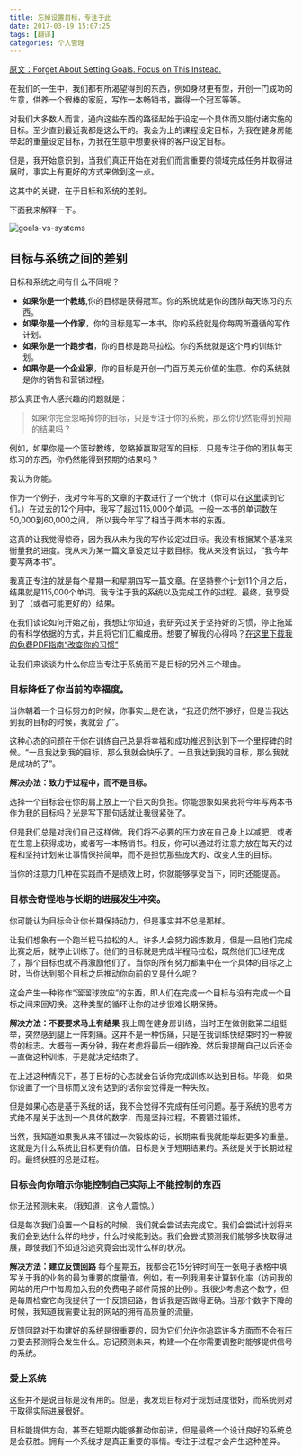 ```yaml
---
title: 忘掉设置目标，专注于此
date: 2017-03-19 15:07:25
tags: [翻译]
categories: 个人管理
---
```

[原文：Forget About Setting Goals. Focus on This Instead.](http://jamesclear.com/goals-systems)

在我们的一生中，我们都有所渴望得到的东西，例如身材更有型，开创一门成功的生意，供养一个很棒的家庭，写作一本畅销书，赢得一个冠军等等。

对我们大多数人而言，通向这些东西的路径起始于设定一个具体而又能付诸实施的目标。至少直到最近我都是这么干的。我会为上的课程设定目标，为我在健身房能举起的重量设定目标，为我在生意中想要获得的客户设定目标。

但是，我开始意识到，当我们真正开始在对我们而言重要的领域完成任务并取得进展时，事实上有更好的方式来做到这一点。

这其中的关键，在于目标和系统的差别。
<!-- more -->

下面我来解释一下。

![goals-vs-systems](http://jamesclear.com/wp-content/uploads/2013/10/systems-vs-goals-700x467.jpg)

## 目标与系统之间的差别
目标和系统之间有什么不同呢？
- **如果你是一个教练**,你的目标是获得冠军。你的系统就是你的团队每天练习的东西。
- **如果你是一个作家**，你的目标是写一本书。你的系统就是你每周所遵循的写作计划。
- **如果你是一个跑步者**，你的目标是跑马拉松。你的系统就是这个月的训练计划。
- **如果你是一个企业家**，你的目标是开创一门百万美元价值的生意。你的系统就是你的销售和营销过程。

那么真正令人感兴趣的问题就是：
> 如果你完全忽略掉你的目标，只是专注于你的系统，那么你仍然能得到预期的结果吗？

例如，如果你是一个篮球教练，忽略掉赢取冠军的目标，只是专注于你的团队每天练习的东西，你仍然能得到预期的结果吗？

我认为你能。

作为一个例子，我对今年写的文章的字数进行了一个统计（你可以在[这里](http://jamesclear.com/best-articles)读到它们。）在过去的12个月中，我写了超过115,000个单词。一般一本书的单词数在50,000到60,000之间， 所以我今年写了相当于两本书的东西。

这真的让我觉得惊奇，因为我从未为我的写作设定过目标。我没有根据某个基准来衡量我的进度。我从未为某一篇文章设定过字数目标。我从来没有说过，“我今年要写两本书”。

我真正专注的就是每个星期一和星期四写一篇文章。在坚持整个计划11个月之后，结果就是115,000个单词。我专注于我的系统以及完成工作的过程。最终，我享受到了（或者可能更好的）结果。

在我们谈论如何开始之前，我想让你知道，我研究过关于坚持好的习惯，停止拖延的有科学依据的方式，并且将它们汇编成册。想要了解我的心得吗？[在这里下载我的免费PDF指南“改变你的习惯”](javascript:void(0);)

让我们来谈谈为什么你应当专注于系统而不是目标的另外三个理由。

### 目标降低了你当前的幸福度。
当你朝着一个目标努力的时候，你事实上是在说，“我还仍然不够好，但是当我达到我的目标的时候，我就会了”。

这种心态的问题在于你在训练自己总是将幸福和成功推迟到达到下一个里程碑的时候。“一旦我达到我的目标，那么我就会快乐了。一旦我达到我的目标，那么我就是成功的了”。

**解决办法：致力于过程中，而不是目标。**

选择一个目标会在你的肩上放上一个巨大的负担。你能想象如果我将今年写两本书作为我的目标吗？光是写下那句话就让我很紧张了。

但是我们总是对我们自己这样做。我们将不必要的压力放在自己身上以减肥，或者在生意上获得成功，或者写一本畅销书。相反，你可以通过将注意力放在每天的过程和坚持计划来让事情保持简单，而不是担忧那些庞大的、改变人生的目标。

当你的注意力几种在实践而不是绩效上时，你就能够享受当下，同时还能提高。

### 目标会奇怪地与长期的进展发生冲突。
你可能认为目标会让你长期保持动力，但是事实并不总是那样。

让我们想象有一个跑半程马拉松的人。许多人会努力锻炼数月，但是一旦他们完成比赛之后，就停止训练了。他们的目标就是完成半程马拉松，既然他们已经完成了，那个目标也就不再激励他们了。当你的所有努力都集中在一个具体的目标之上时，当你达到那个目标之后推动你向前的又是什么呢？

这会产生一种称作“溜溜球效应”的东西，即人们在完成一个目标与没有完成一个目标之间来回切换。这种类型的循环让你的进步很难长期保持。

**解决方法：不要要求马上有结果**
我上周在健身房训练，当时正在做倒数第二组挺举，突然感到腿上一阵刺痛。这并不是一种伤痛，只是在我训练快结束时的一种疲劳的标志。大概有一两分钟，我在考虑将最后一组昨晚。然后我提醒自己以后还会一直做这种训练，于是就决定结束了。

在上述这种情况下，基于目标的心态就会告诉你完成训练以达到目标。毕竟，如果你设置了一个目标而又没有达到的话你会觉得是一种失败。

但是如果心态是基于系统的话，我不会觉得不完成有任何问题。基于系统的思考方式绝不是关于达到一个具体的数字，而是坚持过程，不要错过锻炼。

当然，我知道如果我从来不错过一次锻炼的话，长期来看我就能举起更多的重量。这就是为什么系统比目标更有价值。目标是关于短期结果的。系统是关于长期过程的。最终获胜的总是过程。

### 目标会向你暗示你能控制自己实际上不能控制的东西
你无法预测未来。（我知道，这令人震惊。）

但是每次我们设置一个目标的时候，我们就会尝试去完成它。我们会尝试计划将来我们会到达什么样的地步，什么时候能到达。我们会尝试预测我们能够多快取得进展，即使我们不知道沿途究竟会出现什么样的状况。

**解决方法：建立反馈回路**
每个星期五，我都会花15分钟时间在一张电子表格中填写关于我的业务的最为重要的度量值。例如，有一列我用来计算转化率（访问我的网站的用户中每周加入我的免费电子邮件简报的比例）。我很少考虑这个数字，但是每周检查它向我提供了一个反馈回路，告诉我是否做得正确。当那个数字下降的时候，我知道我需要让我的网站的拥有高质量的流量。

反馈回路对于构建好的系统是很重要的，因为它们允许你追踪许多方面而不会有压力要去预测将会发生什么。忘记预测未来，构建一个在你需要调整时能够提供信号的系统。

### 爱上系统
这些并不是说目标是没有用的。但是，我发现目标对于规划进度很好，而系统则对于取得实际进展很好。

目标能提供方向，甚至在短期内能够推动你前进，但是最终一个设计良好的系统总是会获胜。拥有一个系统才是真正重要的事情。专注于过程才会产生这种差异。